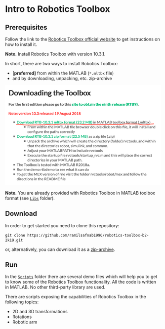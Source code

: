 # Intro to Robotics Toolbox

## Prerequisites

Follow the link to the [Robotics Toolbox official website](https://petercorke.com/wordpress/toolboxes/robotics-toolbox) to get instructions on how to install it.

**Note.** Install Robotics Toolbox with version 10.3.1.

In short, there are two ways to install Robotics Toolbox:

- **[preferred]** from within the MATLAB (`*.mltbx` file)
- and by downloading, unpacking, etc. zip-archive

![Robotics Toolbox installation](assets/Robotics%20Toolbox%20installation%20options.png)

**Note.** You are already provided with Robotics Toolbox in MATLAB toolbox format (see [`Libs`](/Libs) folder).

## Download

In order to get started you need to clone this repository:

```shell
git clone https://github.com/ramilsafnab1996/robotics-toolbox-b2-2k19.git
```

or, alternatively, you can download it as a [zip-archive](https://github.com/ramilsafnab1996/robotics-toolbox-b2-2k19/archive/master.zip).

## Run

In the [`Scripts`](Scripts) folder there are several demo files which will help you to get to know some of the Robotics Toolbox functionality. All the code is written in MATLAB. No other third-party library are used.

There are scripts exposing the capabilities of Robotics Toolbox in the following topics:
- 2D and 3D transformations
- Rotations
- Robotic arm
